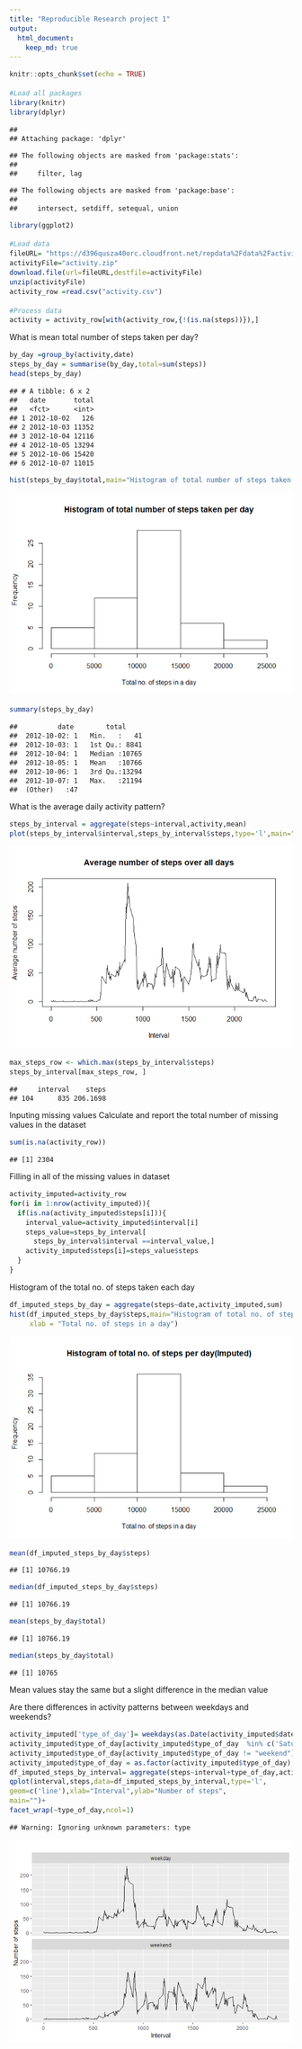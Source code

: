 ```yaml
---
title: "Reproducible Research project 1"
output: 
  html_document:
    keep_md: true
---
```



```r
knitr::opts_chunk$set(echo = TRUE)

#Load all packages 
library(knitr)
library(dplyr)
```

```
## 
## Attaching package: 'dplyr'
```

```
## The following objects are masked from 'package:stats':
## 
##     filter, lag
```

```
## The following objects are masked from 'package:base':
## 
##     intersect, setdiff, setequal, union
```

```r
library(ggplot2)

#Load data
fileURL= "https://d396qusza40orc.cloudfront.net/repdata%2Fdata%2Factivity.zip"
activityFile="activity.zip"
download.file(url=fileURL,destfile=activityFile)
unzip(activityFile)
activity_row =read.csv("activity.csv")

#Process data
activity = activity_row[with(activity_row,{!(is.na(steps))}),]
```

What is mean total number of steps taken per day?

```r
by_day =group_by(activity,date)
steps_by_day = summarise(by_day,total=sum(steps))
head(steps_by_day)
```

```
## # A tibble: 6 x 2
##   date       total
##   <fct>      <int>
## 1 2012-10-02   126
## 2 2012-10-03 11352
## 3 2012-10-04 12116
## 4 2012-10-05 13294
## 5 2012-10-06 15420
## 6 2012-10-07 11015
```

```r
hist(steps_by_day$total,main="Histogram of total number of steps taken per day", xlab = "Total no. of steps in a day")
```

![](instructions_fig/unnamed-chunk-1-1.png)<!-- -->

```r
summary(steps_by_day)
```

```
##          date        total      
##  2012-10-02: 1   Min.   :   41  
##  2012-10-03: 1   1st Qu.: 8841  
##  2012-10-04: 1   Median :10765  
##  2012-10-05: 1   Mean   :10766  
##  2012-10-06: 1   3rd Qu.:13294  
##  2012-10-07: 1   Max.   :21194  
##  (Other)   :47
```

What is the average daily activity pattern?

```r
steps_by_interval = aggregate(steps~interval,activity,mean)
plot(steps_by_interval$interval,steps_by_interval$steps,type='l',main="Average number of steps over all days", xlab="Interval", ylab="Average number of steps")
```

![](instructions_fig/unnamed-chunk-2-1.png)<!-- -->

```r
max_steps_row <- which.max(steps_by_interval$steps)
steps_by_interval[max_steps_row, ]
```

```
##     interval    steps
## 104      835 206.1698
```


Inputing missing values
Calculate and report the total number of missing values in the dataset

```r
sum(is.na(activity_row))
```

```
## [1] 2304
```

Filling in all of the missing values in dataset

```r
activity_imputed=activity_row
for(i in 1:nrow(activity_imputed)){
  if(is.na(activity_imputed$steps[i])){
    interval_value=activity_imputed$interval[i]
    steps_value=steps_by_interval[
      steps_by_interval$interval ==interval_value,]
    activity_imputed$steps[i]=steps_value$steps
  }
}
```
Histogram of the total no. of steps taken each day 

```r
df_imputed_steps_by_day = aggregate(steps~date,activity_imputed,sum)
hist(df_imputed_steps_by_day$steps,main="Histogram of total no. of steps per day(Imputed)",
     xlab = "Total no. of steps in a day")
```

![](instructions_fig/unnamed-chunk-5-1.png)<!-- -->

```r
mean(df_imputed_steps_by_day$steps)
```

```
## [1] 10766.19
```

```r
median(df_imputed_steps_by_day$steps)
```

```
## [1] 10766.19
```

```r
mean(steps_by_day$total)
```

```
## [1] 10766.19
```

```r
median(steps_by_day$total)
```

```
## [1] 10765
```
Mean values stay the same but a slight difference in the median value

Are there differences in activity patterns between weekdays and weekends?

```r
activity_imputed['type_of_day']= weekdays(as.Date(activity_imputed$date))
activity_imputed$type_of_day[activity_imputed$type_of_day  %in% c('Saturday','Sunday') ] <- "weekend"
activity_imputed$type_of_day[activity_imputed$type_of_day != "weekend"]="weekday"
activity_imputed$type_of_day = as.factor(activity_imputed$type_of_day)
df_imputed_steps_by_interval= aggregate(steps~interval+type_of_day,activity_imputed,mean)
qplot(interval,steps,data=df_imputed_steps_by_interval,type='l',
geom=c('line'),xlab="Interval",ylab="Number of steps",
main="")+
facet_wrap(~type_of_day,ncol=1)
```

```
## Warning: Ignoring unknown parameters: type
```

![](instructions_fig/unnamed-chunk-6-1.png)<!-- -->


